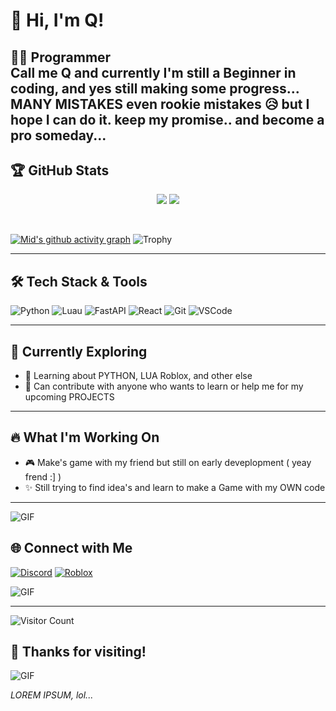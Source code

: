 # 👋 Hi, I'm Q!
 👨‍💻 Programmer
<br/>
Call me Q and currently I'm still a Beginner in coding, and yes still making some progress... MANY MISTAKES even rookie mistakes 😥 
but I hope I can do it. keep my promise.. and become a pro someday...
---

## 🏆 GitHub Stats

<p align="center">
  <img src="https://github-readme-stats.vercel.app/api?username=midcoder7&theme=radical&show_icons=true&hide_border=true&count_private=true" />
  <img src="https://github-readme-stats.vercel.app/api/top-langs/?username=midcoder7&theme=radical&show_icons=true&hide_border=true&layout=compact" />
</p>
<br/>

[![Mid's github activity graph](https://github-readme-activity-graph.vercel.app/graph?username=midcoder7&bg_color=0d1117&color=ffffff&line=ff4f8b&point=fcd12a&area=true&hide_border=true)](https://github.com/ashutosh00710/github-readme-activity-graph)
![Trophy](https://github-profile-trophy.vercel.app/?username=midcoder7&theme=radical)<br/>

---


## 🛠 Tech Stack & Tools

![Python](https://img.shields.io/badge/python-3670A0?style=for-the-badge&logo=python&logoColor=ffdd54)
![Luau](https://img.shields.io/badge/luau-blue?style=for-the-badge&logo=lua&logoColor=white)
![FastAPI](https://img.shields.io/badge/fastapi-005f73?style=for-the-badge&logo=fastapi&logoColor=white)
![React](https://img.shields.io/badge/react-20232A?style=for-the-badge&logo=react&logoColor=61DAFB)
![Git](https://img.shields.io/badge/git-F05032?style=for-the-badge&logo=git&logoColor=white)
![VSCode](https://img.shields.io/badge/vscode-007ACC?style=for-the-badge&logo=visual%20studio%20code&logoColor=white)


---

## 🧠 Currently Exploring

- 🤖 Learning about PYTHON, LUA Roblox, and other else
- 📝 Can contribute with anyone who wants to learn or help me for my upcoming PROJECTS

---


## 🔥 What I'm Working On

- 🎮 Make's game with my friend but still on early deveplopment ( yeay frend :] )
- ✨ Still trying to find idea's and learn to make a Game with my OWN code 


---


![GIF](https://media.tenor.com/o6sujz0BHGQAAAAj/smile-seong-gi-hun.gif)

## 🌐 Connect with Me

[![Discord](https://img.shields.io/badge/Discord-%237289DA.svg?style=for-the-badge&logo=discord&logoColor=white)](https://discord.com/users/1150319742725406762)
[![Roblox](https://img.shields.io/badge/Roblox-%2320232a.svg?style=for-the-badge&logo=roblox&logoColor=white)](https://www.roblox.com/users/3844117997/profile)

![GIF](https://media.tenor.com/wFwY6XAJR04AAAAj/kiwibot-uc-berkeley.gif)


---


![Visitor Count](https://komarev.com/ghpvc/?username=midcoder7&color=blue)

## 🚀 Thanks for visiting!

![GIF](https://media.tenor.com/a62gVD9o93AAAAAj/hi.gif)

_LOREM IPSUM, lol..._
